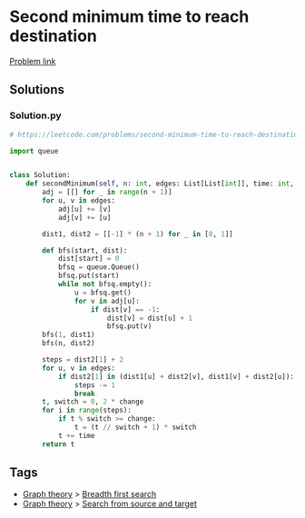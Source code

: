 # Second minimum time to reach destination

[Problem link](https://leetcode.com/problems/second-minimum-time-to-reach-destination/)

## Solutions


### Solution.py
```py
# https://leetcode.com/problems/second-minimum-time-to-reach-destination/

import queue


class Solution:
    def secondMinimum(self, n: int, edges: List[List[int]], time: int, change: int) -> int:
        adj = [[] for _ in range(n + 1)]
        for u, v in edges:
            adj[u] += [v]
            adj[v] += [u]

        dist1, dist2 = [[-1] * (n + 1) for _ in [0, 1]]

        def bfs(start, dist):
            dist[start] = 0
            bfsq = queue.Queue()
            bfsq.put(start)
            while not bfsq.empty():
                u = bfsq.get()
                for v in adj[u]:
                    if dist[v] == -1:
                        dist[v] = dist[u] + 1
                        bfsq.put(v)
        bfs(1, dist1)
        bfs(n, dist2)

        steps = dist2[1] + 2
        for u, v in edges:
            if dist2[1] in (dist1[u] + dist2[v], dist1[v] + dist2[u]):
                steps -= 1
                break
        t, switch = 0, 2 * change
        for i in range(steps):
            if t % switch >= change:
                t = (t // switch + 1) * switch
            t += time
        return t
```
## Tags

* [Graph theory](/Collections/graph-theory.md#graph-theory) > [Breadth first search](/Collections/graph-theory.md#breadth-first-search)
* [Graph theory](/Collections/graph-theory.md#graph-theory) > [Search from source and target](/Collections/graph-theory.md#search-from-source-and-target)
